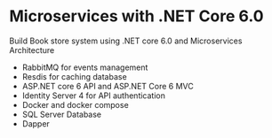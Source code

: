 # Microservices with .NET Core 6.0
Build Book store system using .NET core 6.0 and Microservices Architecture
- RabbitMQ for events management
- Resdis for caching database
- ASP.NET core 6 API and ASP.NET Core 6 MVC
- Identity Server 4 for API authentication
- Docker and docker compose
- SQL Server Database
- Dapper
